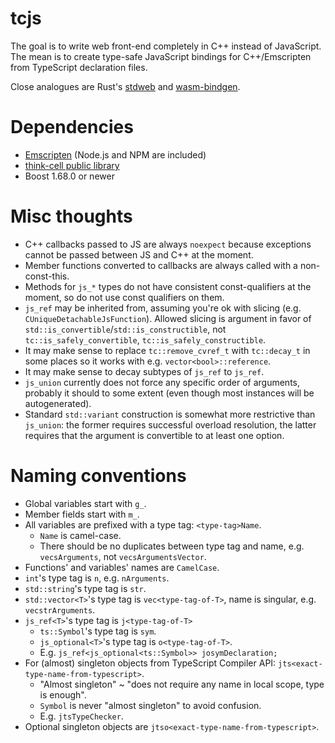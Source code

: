 # tcjs

The goal is to write web front-end completely in C++ instead of JavaScript.
The mean is to create type-safe JavaScript bindings for C++/Emscripten from TypeScript declaration files.

Close analogues are Rust's [stdweb](https://github.com/koute/stdweb) and [wasm-bindgen](https://github.com/rustwasm/wasm-bindgen).

# Dependencies

* [Emscripten](https://emscripten.org/) (Node.js and NPM are included)
* [think-cell public library](https://github.com/think-cell/range)
* Boost 1.68.0 or newer

# Misc thoughts
* C++ callbacks passed to JS are always `noexpect` because exceptions cannot be passed between JS and C++ at the moment.
* Member functions converted to callbacks are always called with a non-const-this.
* Methods for `js_*` types do not have consistent const-qualifiers at the moment, so do not use const qualifiers on them.
* `js_ref` may be inherited from, assuming you're ok with slicing (e.g. `CUniqueDetachableJsFunction`).
  Allowed slicing is argument in favor of `std::is_convertible`/`std::is_constructible`, not
  `tc::is_safely_convertible`, `tc::is_safely_constructible`.
* It may make sense to replace `tc::remove_cvref_t` with `tc::decay_t` in some places so it works with e.g. `vector<bool>::reference`.
* It may make sense to decay subtypes of `js_ref` to `js_ref`.
* `js_union` currently does not force any specific order of arguments, probably it should to some extent
  (even though most instances will be autogenerated).
* Standard `std::variant` construction is somewhat more restrictive than `js_union`:
  the former requires successful overload resolution, the latter requires that the
  argument is convertible to at least one option.

# Naming conventions
* Global variables start with `g_`.
* Member fields start with `m_`.
* All variables are prefixed with a type tag: `<type-tag>Name`.
    * `Name` is camel-case.
    * There should be no duplicates between type tag and name, e.g. `vecsArguments`, not `vecsArgumentsVector`.
* Functions' and variables' names are `CamelCase`.
* `int`'s type tag is `n`, e.g. `nArguments`.
* `std::string`'s type tag is `str`.
* `std::vector<T>`'s type tag is `vec<type-tag-of-T>`, name is singular, e.g. `vecstrArguments`.
* `js_ref<T>`'s type tag is `j<type-tag-of-T>`
    * `ts::Symbol`'s type tag is `sym`.
    * `js_optional<T>`'s type tag is `o<type-tag-of-T>`.
    * E.g. `js_ref<js_optional<ts::Symbol>> josymDeclaration;`
* For (almost) singleton objects from TypeScript Compiler API: `jts<exact-type-name-from-typescript>`.
    * "Almost singleton" ~ "does not require any name in local scope, type is enough".
    * `Symbol` is never "almost singleton" to avoid confusion.
    * E.g. `jtsTypeChecker`.
* Optional singleton objects are `jtso<exact-type-name-from-typescript>`.
